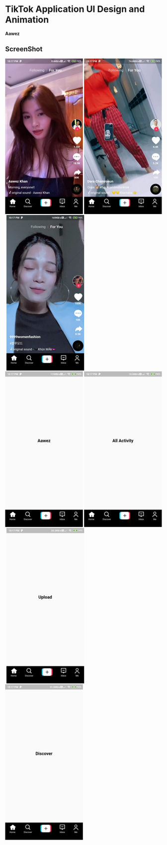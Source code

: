 # TikTok Application UI Design and Animation
**Aawez**


## ScreenShot

<img src="assets/img/img1.jpeg" height="500em"/>&nbsp;<img src="assets/img/img2.jpeg" height="500em"/>&nbsp;<img src="assets/img/img3.jpeg" height="500em"/>&nbsp;<img src="assets/img/img4.jpeg" height="500em"/>&nbsp;<img src="assets/img/img5.jpeg" height="500em"/>&nbsp;<img src="assets/img/img6.jpeg" height="500em"/>&nbsp;<img src="assets/img/img7.jpeg" height="500em"/>

